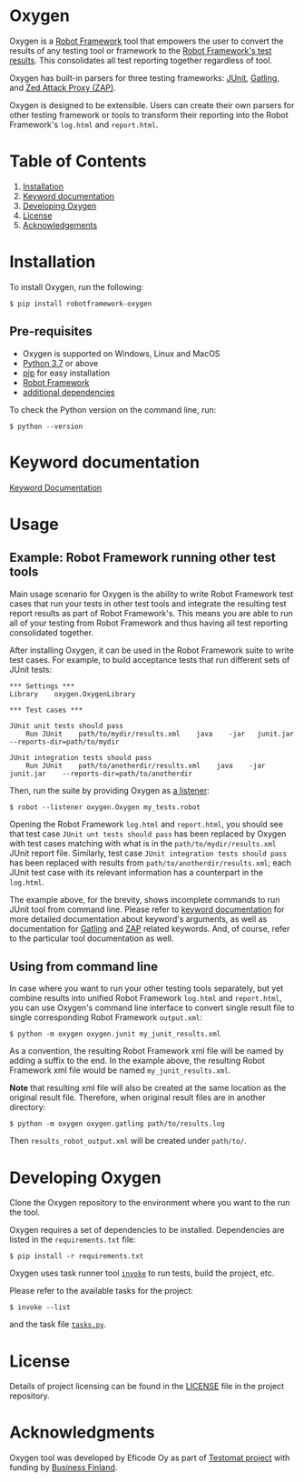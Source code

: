 # Oxygen

Oxygen is a [Robot Framework](https://robotframework.org/) tool that empowers the user to convert the results of any testing tool or framework to the [Robot Framework's test results](https://robotframework.org/robotframework/latest/RobotFrameworkUserGuide.html#created-outputs). This consolidates all test reporting together regardless of tool.

Oxygen has built-in parsers for three testing frameworks: [JUnit](https://junit.org/junit5/), [Gatling](https://gatling.io/), and [Zed Attack Proxy (ZAP)](https://www.zaproxy.org/).

Oxygen is designed to be extensible. Users can create their own parsers for other testing framework or tools to transform their reporting into the Robot Framework's `log.html` and `report.html`.

# Table of Contents
1. [Installation](#installation)
1. [Keyword documentation](#keyword-documentation)
1. [Developing Oxygen](#developing-oxygen)
1. [License](#license)
1. [Acknowledgements](#acknowledgments)

# Installation

To install Oxygen, run the following:
```
$ pip install robotframework-oxygen
```

## Pre-requisites

- Oxygen is supported on Windows, Linux and MacOS
- [Python 3.7](http://python.org) or above
- [pip](https://pypi.python.org/pypi/pip) for easy installation
- [Robot Framework](http://robotframework.org)
- [additional dependencies](requirements.txt)

To check the Python version on the command line, run:
```
$ python --version
```

# Keyword documentation

[Keyword Documentation](http://eficode.github.io/robotframework-oxygen/doc/OxygenLibrary.html)

# Usage

## Example: Robot Framework running other test tools

Main usage scenario for Oxygen is the ability to write Robot Framework test cases that run your tests in other test tools and integrate the resulting test report results as part of Robot Framework's. This means you are able to run all of your testing from Robot Framework and thus having all test reporting consolidated together.

After installing Oxygen, it can be used in the Robot Framework suite to write test cases. For example, to build acceptance tests that run different sets of JUnit tests:

``` RobotFramework
*** Settings ***
Library    oxygen.OxygenLibrary

*** Test cases ***

JUnit unit tests should pass
    Run JUnit    path/to/mydir/results.xml    java    -jar   junit.jar   --reports-dir=path/to/mydir

JUnit integration tests should pass
    Run JUnit    path/to/anotherdir/results.xml    java    -jar    junit.jar    --reports-dir=path/to/anotherdir
```

Then, run the suite by providing Oxygen as [a listener](http://robotframework.org/robotframework/latest/RobotFrameworkUserGuide.html#listener-interface):

```
$ robot --listener oxygen.Oxygen my_tests.robot
```

Opening the Robot Framework `log.html` and `report.html`, you should see that test case `JUnit unt tests should pass` has been replaced by Oxygen with test cases matching with what is in the `path/to/mydir/results.xml` JUnit report file. Similarly, test case `JUnit integration tests should pass` has been replaced with results from `path/to/anotherdir/results.xml`; each JUnit test case with its relevant information has a counterpart in the `log.html`.

The example above, for the brevity, shows incomplete commands to run JUnit tool from command line. Please refer to [keyword documentation](#keyword-documentation) for more detailed documentation about keyword's arguments, as well as documentation for [Gatling](https://gatling.io/) and [ZAP](https://www.zaproxy.org/) related keywords. And, of course, refer to the particular tool documentation as well.

## Using from command line

In case where you want to run your other testing tools separately, but yet combine results into unified Robot Framework `log.html` and `report.html`, you can use Oxygen's command line interface to convert single result file to single corresponding Robot Framework `output.xml`:

```
$ python -m oxygen oxygen.junit my_junit_results.xml
```

As a convention, the resulting Robot Framework xml file will be named by adding a suffix to the end. In the example above, the resulting Robot Framework xml file would be named `my_junit_results.xml`.

**Note** that resulting xml file will also be created at the same location as the original result file. Therefore, when original result files are in another directory:

```
$ python -m oxygen oxygen.gatling path/to/results.log
```

Then `results_robot_output.xml` will be created under `path/to/`.

# Developing Oxygen

Clone the Oxygen repository to the environment where you want to the run the tool.

Oxygen requires a set of dependencies to be installed. Dependencies are listed in the `requirements.txt` file:
```
$ pip install -r requirements.txt
```

Oxygen uses task runner tool [`invoke`](http://www.pyinvoke.org/) to run tests, build the project, etc.

Please refer to the available tasks for the project:
```
$ invoke --list
```

and the task file [`tasks.py`](tasks.py).

# License

Details of project licensing can be found in the [LICENSE](LICENSE) file in the project repository.

# Acknowledgments

Oxygen tool  was developed by Eficode Oy as part of [Testomat project](https://www.testomatproject.eu/) with funding by [Business Finland](https://www.businessfinland.fi/).
